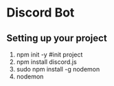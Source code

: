 # Discord Bot

## Setting up your project

1. npm init -y #init project
2. npm install discord.js
3. sudo npm install -g nodemon
4. nodemon
